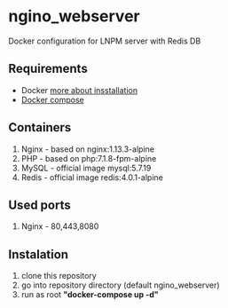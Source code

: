 # ngino_webserver
Docker configuration for LNPM server with Redis DB


## Requirements
* Docker [more about insstallation](https://docs.docker.com/engine/installation)
* [Docker compose](https://github.com/docker/compose)


## Containers
1. Nginx    - based on nginx:1.13.3-alpine
2. PHP      - based on php:7.1.8-fpm-alpine
3. MySQL    - official image mysql:5.7.19
4. Redis    - official image redis:4.0.1-alpine

## Used ports
1. Nginx    - 80,443,8080

## Instalation
1. clone this repository
2. go into repository directory (default ngino_webserver)
3. run as root **"docker-compose up -d"**